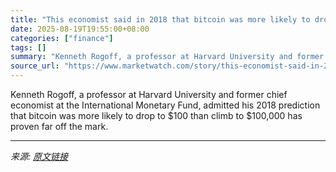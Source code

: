```yaml
---
title: "This economist said in 2018 that bitcoin was more likely to drop to $100 than hit $100K. Here’s what he says he got wrong."
date: 2025-08-19T19:55:00+08:00
categories: ["finance"]
tags: []
summary: "Kenneth Rogoff, a professor at Harvard University and former chief economist at the International Monetary Fund, admitted his 2018 prediction that bitcoin was more likely to drop to $100 than climb to"
source_url: "https://www.marketwatch.com/story/this-economist-said-in-2018-that-bitcoin-was-more-likely-to-drop-to-100-than-hit-100k-heres-what-he-says-he-got-wrong-45a7b406?mod=mw_rss_topstories"
---
```


Kenneth Rogoff, a professor at Harvard University and former chief economist at the International Monetary Fund, admitted his 2018 prediction that bitcoin was more likely to drop to $100 than climb to $100,000 has proven far off the mark.

---

*来源: [原文链接](https://www.marketwatch.com/story/this-economist-said-in-2018-that-bitcoin-was-more-likely-to-drop-to-100-than-hit-100k-heres-what-he-says-he-got-wrong-45a7b406?mod=mw_rss_topstories)*
